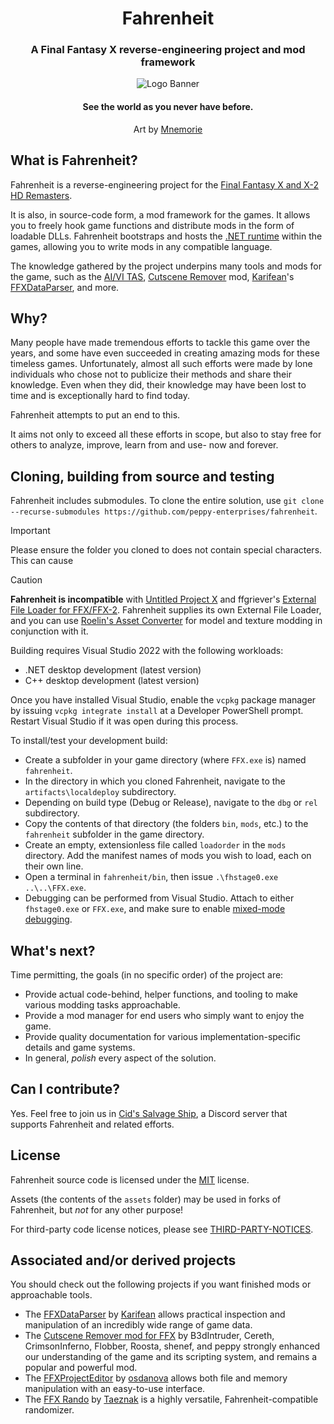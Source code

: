 <h1 align="center">Fahrenheit</h1>
<h3 align="center">A Final Fantasy X reverse-engineering project and mod framework</h3>

<p align="center">
<img alt="Logo Banner" src="https://github.com/peppy-enterprises/fahrenheit/blob/main/assets/fh_banner.png"/>
<br/>
<h4 align="center">See the world as you never have before.</h3>
<p align="center">Art by <a href="https://mnemorie.etsy.com">Mnemorie</a></p>

## What is Fahrenheit?
Fahrenheit is a reverse-engineering project for the [Final Fantasy X and X-2 HD Remasters](https://store.steampowered.com/app/359870/).

It is also, in source-code form, a mod framework for the games. It allows you to freely hook game functions and distribute mods
in the form of loadable DLLs. Fahrenheit bootstraps and hosts the [.NET runtime](https://dotnet.microsoft.com/en-us/download)
within the games, allowing you to write mods in any compatible language.

The knowledge gathered by the project underpins many tools and mods for the game, such as the
[AI/VI TAS](https://github.com/coderwilson/FFX_TAS_Python), [Cutscene Remover](https://github.com/erickt420/FFXCutsceneRemover) mod,
[Karifean](https://github.com/Karifean)'s [FFXDataParser](https://github.com/Karifean/FFXDataParser), and more.

## Why?
Many people have made tremendous efforts to tackle this game over the years, and some have even
succeeded in creating amazing mods for these timeless games. Unfortunately, almost all such efforts were
made by lone individuals who chose not to publicize their methods and share their knowledge.
Even when they did, their knowledge may have been lost to time and is exceptionally hard to find today.

Fahrenheit attempts to put an end to this.

It aims not only to exceed all these efforts in scope, but also to stay free for others to analyze,
improve, learn from and use- now and forever.

## Cloning, building from source and testing
Fahrenheit includes submodules. To clone the entire solution, use
``git clone --recurse-submodules https://github.com/peppy-enterprises/fahrenheit``.

> [!IMPORTANT]
> Please ensure the folder you cloned to does not contain special characters. This can cause 

> [!CAUTION]
> **Fahrenheit is incompatible** with [Untitled Project X](https://github.com/Kaldaien/UnX)
and ffgriever's [External File Loader for FFX/FFX-2](https://gitlab.com/ffgriever/ffx-x-2-hd-external-file-loader).
> Fahrenheit supplies its own External File Loader, and you can use [Roelin's Asset Converter](https://www.nexusmods.com/finalfantasy12/mods/288)
> for model and texture modding in conjunction with it.

Building requires Visual Studio 2022 with the following workloads:
- .NET desktop development (latest version)
- C++ desktop development (latest version)

Once you have installed Visual Studio, enable the `vcpkg` package manager
by issuing `vcpkg integrate install` at a Developer PowerShell prompt.
Restart Visual Studio if it was open during this process.

To install/test your development build:
- Create a subfolder in your game directory (where ``FFX.exe`` is) named ``fahrenheit``.
- In the directory in which you cloned Fahrenheit, navigate to the ``artifacts\localdeploy`` subdirectory.
- Depending on build type (Debug or Release), navigate to the ``dbg`` or ``rel`` subdirectory.
- Copy the contents of that directory (the folders ``bin``, ``mods``, etc.) to the ``fahrenheit`` subfolder in the game directory.
- Create an empty, extensionless file called `loadorder` in the `mods` directory. Add the manifest names of mods you wish to load, each on their own line.
- Open a terminal in ``fahrenheit/bin``, then issue ``.\fhstage0.exe ..\..\FFX.exe``.
- Debugging can be performed from Visual Studio. Attach to either ``fhstage0.exe`` or ``FFX.exe``, and make sure to enable [mixed-mode debugging](https://learn.microsoft.com/en-us/visualstudio/debugger/how-to-debug-managed-and-native-code?view=vs-2022).

## What's next?
Time permitting, the goals (in no specific order) of the project are:
- Provide actual code-behind, helper functions, and tooling to make various modding tasks approachable.
- Provide a mod manager for end users who simply want to enjoy the game.
- Provide quality documentation for various implementation-specific details and game systems.
- In general, _polish_ every aspect of the solution.

## Can I contribute?
Yes. Feel free to join us in [Cid's Salvage Ship](https://discord.gg/AGx2grw9nD), a Discord server that supports Fahrenheit and related efforts.

## License
Fahrenheit source code is licensed under the [MIT](https://github.com/fkelava/fahrenheit/blob/main/LICENSE.txt) license.

Assets (the contents of the ``assets`` folder) may be used in forks of Fahrenheit, but _not_ for any other purpose!

For third-party code license notices, please see
[THIRD-PARTY-NOTICES](https://github.com/fkelava/fahrenheit/blob/main/THIRD-PARTY-NOTICES.txt).

## Associated and/or derived projects
You should check out the following projects if you want finished mods or approachable tools.
- The [FFXDataParser](https://github.com/Karifean/FFXDataParser) by [Karifean](https://github.com/Karifean)
allows practical inspection and manipulation of an incredibly wide range of game data.
- The [Cutscene Remover mod for FFX](https://github.com/erickt420/FFXCutsceneRemover) by B3dIntruder, Cereth, CrimsonInferno, Flobber, Roosta, shenef, and peppy
strongly enhanced our understanding of the game and its scripting system, and remains a popular and powerful mod.
- The [FFXProjectEditor](https://github.com/osdanova/FFXProjectEditor) by [osdanova](https://github.com/osdanova)
allows both file and memory manipulation with an easy-to-use interface.
- The [FFX Rando](https://github.com/nyterage/FFXRando) by [Taeznak](https://github.com/nyterage)
is a highly versatile, Fahrenheit-compatible randomizer.
